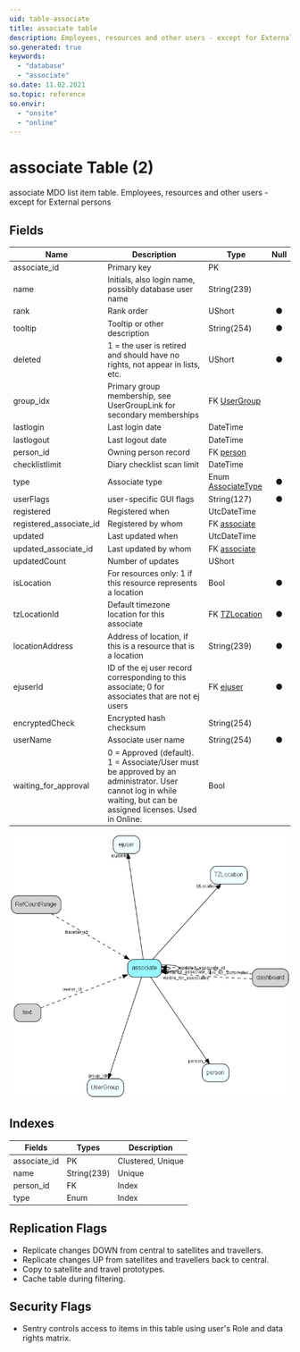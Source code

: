 ```yaml
---
uid: table-associate
title: associate table
description: Employees, resources and other users - except for External persons
so.generated: true
keywords:
  - "database"
  - "associate"
so.date: 11.02.2021
so.topic: reference
so.envir:
  - "onsite"
  - "online"
---
```


# associate Table (2)

associate MDO list item table.
Employees, resources and other users - except for External persons

## Fields

| Name | Description | Type | Null |
|------|-------------|------|:----:|
|associate\_id|Primary key|PK| |
|name|Initials, also login name, possibly database user name|String(239)| |
|rank|Rank order |UShort|&#x25CF;|
|tooltip|Tooltip or other description|String(254)|&#x25CF;|
|deleted|1 = the user is retired and should have no rights, not appear in lists, etc.|UShort|&#x25CF;|
|group\_idx|Primary group membership, see UserGroupLink for secondary memberships|FK [UserGroup](usergroup.md)| |
|lastlogin|Last login date|DateTime| |
|lastlogout|Last logout date|DateTime| |
|person\_id|Owning person record|FK [person](person.md)| |
|checklistlimit|Diary checklist scan limit|DateTime| |
|type|Associate type|Enum [AssociateType](enums/associatetype.md)|&#x25CF;|
|userFlags|user-specific GUI flags|String(127)|&#x25CF;|
|registered|Registered when|UtcDateTime| |
|registered\_associate\_id|Registered by whom|FK [associate](associate.md)| |
|updated|Last updated when|UtcDateTime| |
|updated\_associate\_id|Last updated by whom|FK [associate](associate.md)| |
|updatedCount|Number of updates|UShort| |
|isLocation|For resources only: 1 if this resource represents a location|Bool|&#x25CF;|
|tzLocationId|Default timezone location for this associate|FK [TZLocation](tzlocation.md)|&#x25CF;|
|locationAddress|Address of location, if this is a resource that is a location|String(239)|&#x25CF;|
|ejuserId|ID of the ej user record corresponding to this associate; 0 for associates that are not ej users|FK [ejuser](ejuser.md)|&#x25CF;|
|encryptedCheck|Encrypted hash checksum|String(254)| |
|userName|Associate user name|String(254)|&#x25CF;|
|waiting\_for\_approval|0 = Approved (default). 1 = Associate/User must be approved by an administrator. User cannot log in while waiting, but can be assigned licenses. Used in Online.|Bool| |


![associate table relationship diagram](./media/associate.png)

## Indexes

| Fields | Types | Description |
|--------|-------|-------------|
|associate\_id |PK |Clustered, Unique |
|name |String(239) |Unique |
|person\_id |FK |Index |
|type |Enum |Index |

## Replication Flags

* Replicate changes DOWN from central to satellites and travellers.
* Replicate changes UP from satellites and travellers back to central.
* Copy to satellite and travel prototypes.
* Cache table during filtering.

## Security Flags

* Sentry controls access to items in this table using user's Role and data rights matrix.

